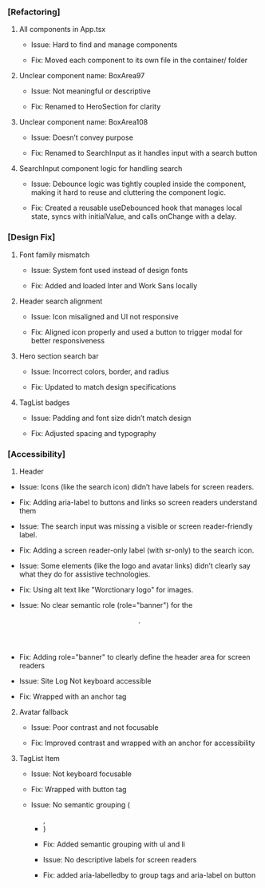 ### [Refactoring]

1. All components in App.tsx

   - Issue: Hard to find and manage components

   - Fix: Moved each component to its own file in the container/ folder

2. Unclear component name: BoxArea97

   - Issue: Not meaningful or descriptive

   - Fix: Renamed to HeroSection for clarity

3. Unclear component name: BoxArea108

   - Issue: Doesn’t convey purpose

   - Fix: Renamed to SearchInput as it handles input with a search button

4. SearchInput component logic for handling search

   - Issue: Debounce logic was tightly coupled inside the component, making it hard to reuse and cluttering the component logic.

   - Fix: Created a reusable useDebounced hook that manages local state, syncs with initialValue, and calls onChange with a delay.

### [Design Fix]

1. Font family mismatch

   - Issue: System font used instead of design fonts

   - Fix: Added and loaded Inter and Work Sans locally

2. Header search alignment

   - Issue: Icon misaligned and UI not responsive

   - Fix: Aligned icon properly and used a button to trigger modal for better responsiveness

3. Hero section search bar

   - Issue: Incorrect colors, border, and radius

   - Fix: Updated to match design specifications

4. TagList badges

   - Issue: Padding and font size didn’t match design

   - Fix: Adjusted spacing and typography

### [Accessibility]

1. Header

- Issue: Icons (like the search icon) didn’t have labels for screen readers.
- Fix: Adding aria-label to buttons and links so screen readers understand them

- Issue: The search input was missing a visible or screen reader-friendly label.
- Fix: Adding a screen reader-only label (with sr-only) to the search icon.

- Issue: Some elements (like the logo and avatar links) didn’t clearly say what they do for assistive technologies.
- Fix: Using alt text like "Worctionary logo" for images.

- Issue: No clear semantic role (role="banner") for the <header>.
- Fix: Adding role="banner" to clearly define the header area for screen readers

- Issue: Site Log Not keyboard accessible
- Fix: Wrapped with an anchor tag

2. Avatar fallback

   - Issue: Poor contrast and not focusable

   - Fix: Improved contrast and wrapped with an anchor for accessibility

3. TagList Item

   - Issue: Not keyboard focusable
   - Fix: Wrapped with button tag

   - Issue: No semantic grouping (<ul>, <li>)
   - Fix: Added semantic grouping with
     ul and li

   - Issue: No descriptive labels for screen readers
   - Fix: added aria-labelledby to group
     tags and aria-label on button
